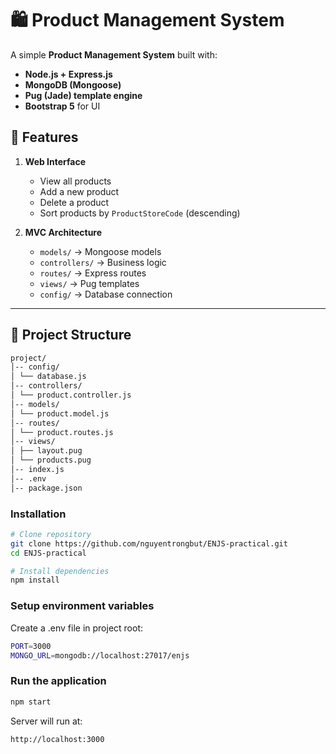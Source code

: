 # 🛍️ Product Management System

A simple **Product Management System** built with:
- **Node.js + Express.js**
- **MongoDB (Mongoose)**
- **Pug (Jade) template engine**
- **Bootstrap 5** for UI

## 📌 Features
1. **Web Interface**
    - View all products
    - Add a new product
    - Delete a product
    - Sort products by `ProductStoreCode` (descending)

2. **MVC Architecture**
    - `models/` → Mongoose models
    - `controllers/` → Business logic
    - `routes/` → Express routes
    - `views/` → Pug templates
    - `config/` → Database connection

---

## 📂 Project Structure
```bash
project/
│-- config/
│ └── database.js
│-- controllers/
│ └── product.controller.js
│-- models/
│ └── product.model.js
│-- routes/
│ └── product.routes.js
│-- views/
│ ├── layout.pug
│ └── products.pug
│-- index.js
│-- .env
│-- package.json
````
### Installation
```bash
# Clone repository
git clone https://github.com/nguyentrongbut/ENJS-practical.git
cd ENJS-practical

# Install dependencies
npm install
```

### Setup environment variables
Create a .env file in project root:
```bash
PORT=3000
MONGO_URL=mongodb://localhost:27017/enjs
```

### Run the application
```bash
npm start
```
Server will run at:
```bash
http://localhost:3000
```
